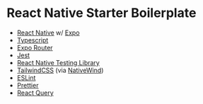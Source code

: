 # React Native Starter Boilerplate

- [React Native](https://reactnative.dev/) w/ [Expo](https://expo.dev/)
- [Typescript](https://www.typescriptlang.org/)
- [Expo Router](https://expo.github.io/router/docs/)
- [Jest](https://jestjs.io/)
- [React Native Testing Library](https://callstack.github.io/react-native-testing-library/)
- [TailwindCSS](https://tailwindcss.com/) (via [NativeWind](https://www.nativewind.dev/))
- [ESLint](https://eslint.org/)
- [Prettier](https://prettier.io/)
- [React Query](https://tanstack.com/query/v4/docs/react/react-native)
